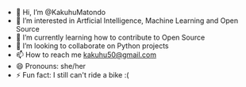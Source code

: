 - 👋 Hi, I’m @KakuhuMatondo
- 👀 I’m interested in Artficial Intelligence, Machine Learning and Open Source 
- 🌱 I’m currently learning how to contribute to Open Source
- 💞️ I’m looking to collaborate on Python projects
- 📫 How to reach me kakuhu50@gmail.com
- 😄 Pronouns: she/her
- ⚡ Fun fact: I still can't ride a bike :(

<!---
KakuhuMatondo/KakuhuMatondo is a ✨ special ✨ repository because its `README.md` (this file) appears on your GitHub profile.
You can click the Preview link to take a look at your changes.
--->
